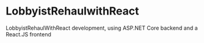 # LobbyistRehaulwithReact
 LobbyistRehaulWithReact development, using ASP.NET Core backend and a React.JS frontend
